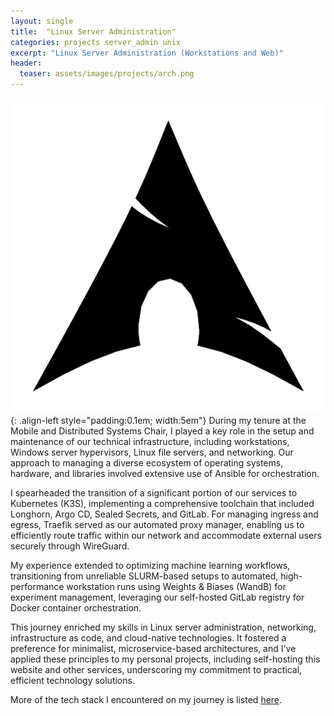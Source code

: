 ```yaml
---
layout: single
title:  "Linux Server Administration"
categories: projects server_admin unix
excerpt: "Linux Server Administration (Workstations and Web)"
header:
  teaser: assets/images/projects/arch.png
---
```

![logo](\assets\images\projects\arch.png){: .align-left style="padding:0.1em; width:5em"}
During my tenure at the Mobile and Distributed Systems Chair, I played a key role in the setup and maintenance of our technical infrastructure, including workstations, Windows server hypervisors, Linux file servers, and networking. Our approach to managing a diverse ecosystem of operating systems, hardware, and libraries involved extensive use of Ansible for orchestration.

I spearheaded the transition of a significant portion of our services to Kubernetes (K3S), implementing a comprehensive toolchain that included Longhorn, Argo CD, Sealed Secrets, and GitLab. For managing ingress and egress, Traefik served as our automated proxy manager, enabling us to efficiently route traffic within our network and accommodate external users securely through WireGuard.

My experience extended to optimizing machine learning workflows, transitioning from unreliable SLURM-based setups to automated, high-performance workstation runs using Weights & Biases (WandB) for experiment management, leveraging our self-hosted GitLab registry for Docker container orchestration.

This journey enriched my skills in Linux server administration, networking, infrastructure as code, and cloud-native technologies. It fostered a preference for minimalist, microservice-based architectures, and I've applied these principles to my personal projects, including self-hosting this website and other services, underscoring my commitment to practical, efficient technology solutions.

More of the tech stack I encountered on my journey is listed [here](/about).
